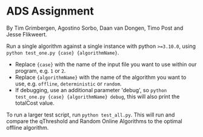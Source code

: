 # ADS Assignment
By Tim Grimbergen, Agostino Sorbo, Daan van Dongen, Timo Post and Jesse Flikweert.

Run a single algorithm against a single instance with python `>=3.10.0`, using `python test_one.py {case} {algorithmName}`.
* Replace `{case}` with the name of the input file you want to use within our program, e.g. `1` or `2`.
* Replace `{algorithmName}` with the name of the algorithm you want to use, e.g. `offline`, `deterministic` or `random`.
* If debugging, use an additional parameter 'debug', so `python test_one.py {case} {algorithmName} debug`, this will also print the totalCost value.

To run a larger test script, run `python test_all.py`. This will run and compare the qThreshold and Random Online Algorithms to the optimal offline algorithm.
